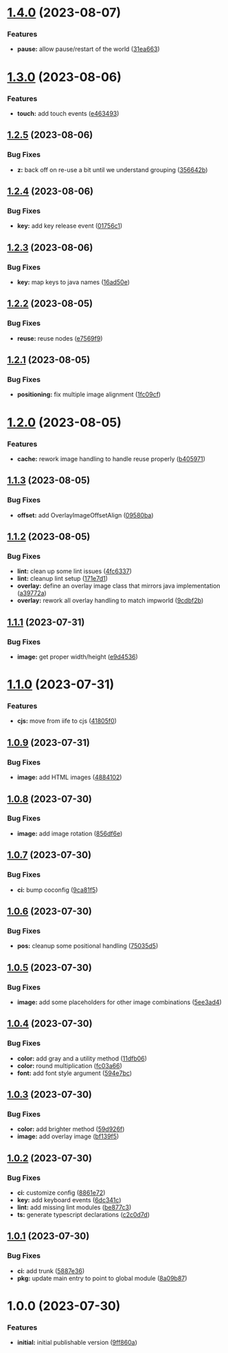 # [1.4.0](https://github.com/flatsteak/impworld/compare/v1.3.0...v1.4.0) (2023-08-07)


### Features

* **pause:** allow pause/restart of the world ([31ea663](https://github.com/flatsteak/impworld/commit/31ea663a03c5d2a49f34f54f28cb1501ec3a12af))

# [1.3.0](https://github.com/flatsteak/impworld/compare/v1.2.5...v1.3.0) (2023-08-06)


### Features

* **touch:** add touch events ([e463493](https://github.com/flatsteak/impworld/commit/e4634936d8cad99882c9bd2b40800e96aaf15638))

## [1.2.5](https://github.com/flatsteak/impworld/compare/v1.2.4...v1.2.5) (2023-08-06)


### Bug Fixes

* **z:** back off on re-use a bit until we understand grouping ([356642b](https://github.com/flatsteak/impworld/commit/356642b1d0109aefc390328e1969888a6bea4bc1))

## [1.2.4](https://github.com/flatsteak/impworld/compare/v1.2.3...v1.2.4) (2023-08-06)


### Bug Fixes

* **key:** add key release event ([01756c1](https://github.com/flatsteak/impworld/commit/01756c17fb69fd20633af52e90183012ceaeb037))

## [1.2.3](https://github.com/flatsteak/impworld/compare/v1.2.2...v1.2.3) (2023-08-06)


### Bug Fixes

* **key:** map keys to java names ([16ad50e](https://github.com/flatsteak/impworld/commit/16ad50ec99e3561060e62c5989350e445f8a2e84))

## [1.2.2](https://github.com/flatsteak/impworld/compare/v1.2.1...v1.2.2) (2023-08-05)


### Bug Fixes

* **reuse:** reuse nodes ([e7569f9](https://github.com/flatsteak/impworld/commit/e7569f9bfabed5e94bc1c9abf0915a4d40074dcb))

## [1.2.1](https://github.com/flatsteak/impworld/compare/v1.2.0...v1.2.1) (2023-08-05)


### Bug Fixes

* **positioning:** fix multiple image alignment ([1fc09cf](https://github.com/flatsteak/impworld/commit/1fc09cf085a1ddf1a7f5480aef7f0a6d8f91d121))

# [1.2.0](https://github.com/flatsteak/impworld/compare/v1.1.3...v1.2.0) (2023-08-05)


### Features

* **cache:** rework image handling to handle reuse properly ([b405971](https://github.com/flatsteak/impworld/commit/b4059719870e8a0c3330fdd94969066c2ce148bf))

## [1.1.3](https://github.com/flatsteak/impworld/compare/v1.1.2...v1.1.3) (2023-08-05)


### Bug Fixes

* **offset:** add OverlayImageOffsetAlign ([09580ba](https://github.com/flatsteak/impworld/commit/09580ba0689c97a7e8655fe6145045e891b51666))

## [1.1.2](https://github.com/flatsteak/impworld/compare/v1.1.1...v1.1.2) (2023-08-05)


### Bug Fixes

* **lint:** clean up some lint issues ([4fc6337](https://github.com/flatsteak/impworld/commit/4fc6337a92d7be0018ec750d1ded159b9b0da19c))
* **lint:** cleanup lint setup ([171e7d1](https://github.com/flatsteak/impworld/commit/171e7d1d447f73e5cf4fbe4337fc58e5936834b1))
* **overlay:** define an overlay image class that mirrors java implementation ([a39772a](https://github.com/flatsteak/impworld/commit/a39772ae9b74d57bd1d803111f7c34877ac1daee))
* **overlay:** rework all overlay handling to match impworld ([9cdbf2b](https://github.com/flatsteak/impworld/commit/9cdbf2bcedf40ac2f208eb2886da9c9408823614))

## [1.1.1](https://github.com/flatsteak/impworld/compare/v1.1.0...v1.1.1) (2023-07-31)


### Bug Fixes

* **image:** get proper width/height ([e9d4536](https://github.com/flatsteak/impworld/commit/e9d453693d4ad392feb5ea24222fbf868a5a28f7))

# [1.1.0](https://github.com/flatsteak/impworld/compare/v1.0.9...v1.1.0) (2023-07-31)


### Features

* **cjs:** move from iife to cjs ([41805f0](https://github.com/flatsteak/impworld/commit/41805f0678e230341301d3de863e8864b88207eb))

## [1.0.9](https://github.com/flatsteak/impworld/compare/v1.0.8...v1.0.9) (2023-07-31)


### Bug Fixes

* **image:** add HTML images ([4884102](https://github.com/flatsteak/impworld/commit/4884102592f800d35e592126f1a7870ebe96357a))

## [1.0.8](https://github.com/flatsteak/impworld/compare/v1.0.7...v1.0.8) (2023-07-30)


### Bug Fixes

* **image:** add image rotation ([856df6e](https://github.com/flatsteak/impworld/commit/856df6e924c7425bf278b90f38976d9216520f67))

## [1.0.7](https://github.com/flatsteak/impworld/compare/v1.0.6...v1.0.7) (2023-07-30)


### Bug Fixes

* **ci:** bump coconfig ([9ca81f5](https://github.com/flatsteak/impworld/commit/9ca81f529d03e1eba47c2834022dbe0a2d5288cb))

## [1.0.6](https://github.com/flatsteak/impworld/compare/v1.0.5...v1.0.6) (2023-07-30)


### Bug Fixes

* **pos:** cleanup some positional handling ([75035d5](https://github.com/flatsteak/impworld/commit/75035d59d68a05070462c4da8f4a2d4b2677c22d))

## [1.0.5](https://github.com/flatsteak/impworld/compare/v1.0.4...v1.0.5) (2023-07-30)


### Bug Fixes

* **image:** add some placeholders for other image combinations ([5ee3ad4](https://github.com/flatsteak/impworld/commit/5ee3ad43493334bdaf511e0be8fedd542e0b8b1a))

## [1.0.4](https://github.com/flatsteak/impworld/compare/v1.0.3...v1.0.4) (2023-07-30)


### Bug Fixes

* **color:** add gray and a utility method ([11dfb06](https://github.com/flatsteak/impworld/commit/11dfb062535b03f0e38b29ec993623bd332f8b66))
* **color:** round multiplication ([fc03a66](https://github.com/flatsteak/impworld/commit/fc03a668c5ea8e3ce70d4f77f672fd6191feca20))
* **font:** add font style argument ([594e7bc](https://github.com/flatsteak/impworld/commit/594e7bcf7c78e934290f568abe3cc08cc2b01514))

## [1.0.3](https://github.com/flatsteak/impworld/compare/v1.0.2...v1.0.3) (2023-07-30)


### Bug Fixes

* **color:** add brighter method ([59d926f](https://github.com/flatsteak/impworld/commit/59d926f737f30092943844daafbc51ec7bbc0123))
* **image:** add overlay image ([bf139f5](https://github.com/flatsteak/impworld/commit/bf139f50c0299e0ce4a5322ff45cfc3ffca3c087))

## [1.0.2](https://github.com/flatsteak/impworld/compare/v1.0.1...v1.0.2) (2023-07-30)

### Bug Fixes

- **ci:** customize config ([8861e72](https://github.com/flatsteak/impworld/commit/8861e7258f8c390443f850b0b69882c9b6212c5e))
- **key:** add keyboard events ([6dc341c](https://github.com/flatsteak/impworld/commit/6dc341cd25945cce3cba6fc981c8c25905530e50))
- **lint:** add missing lint modules ([be877c3](https://github.com/flatsteak/impworld/commit/be877c3671f4fd3e2c000465f3801c4b3731dd27))
- **ts:** generate typescript declarations ([c2c0d7d](https://github.com/flatsteak/impworld/commit/c2c0d7d65d756cf348b99ba5393dc0dbfffd5065))

## [1.0.1](https://github.com/flatsteak/impworld/compare/v1.0.0...v1.0.1) (2023-07-30)

### Bug Fixes

- **ci:** add trunk ([5887e36](https://github.com/flatsteak/impworld/commit/5887e36e4d13d3d71b26cb450ecac37e68ffaa2f))
- **pkg:** update main entry to point to global module ([8a09b87](https://github.com/flatsteak/impworld/commit/8a09b876941eb24a27568a6248d7e94460907818))

# 1.0.0 (2023-07-30)

### Features

- **initial:** initial publishable version ([9ff860a](https://github.com/flatsteak/impworld/commit/9ff860a4c084234283ca428098f76cba581ee13e))
